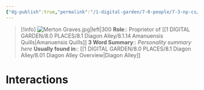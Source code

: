```yaml
---
{"dg-publish":true,"permalink":"/1-digital-garden/7-0-people/7-3-np-cs/merton-graves/","tags":["#person","#diagon-alley","#diagon-alley-resident","#shopkeeper"]}
---
```


>[!info] 
>![Merton Graves.jpg|left|300](/img/user/1%20DIGITAL%20GARDEN/7.0%20PEOPLE/7.3%20NPCs/Headshots/Merton%20Graves.jpg)
>**Role**:: Proprietor of [[1 DIGITAL GARDEN/8.0 PLACES/8.1 Diagon Alley/8.1.14 Amanuensis Quills\|Amanuensis Quills]]
>**3 Word Summary**:: *Personality summary here*
>**Usually found in**:: [[1 DIGITAL GARDEN/8.0 PLACES/8.1 Diagon Alley/8.01 Diagon Alley Overview\|Diagon Alley]]

# Interactions

